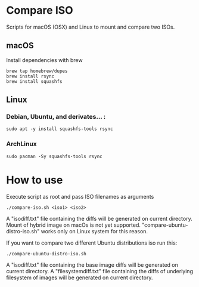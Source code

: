 # Compare ISO

Scripts for macOS (OSX) and Linux to mount and compare two ISOs.

## macOS

Install dependencies with brew

	brew tap homebrew/dupes
	brew install rsync
    brew install squashfs

## Linux

### Debian, Ubuntu, and derivates... :

    sudo apt -y install squashfs-tools rsync

### ArchLinux

	sudo pacman -Sy squashfs-tools rsync

# How to use

Execute script as root and pass ISO filenames as arguments

    ./compare-iso.sh <iso1> <iso2>

A "isodiff.txt" file containing the diffs will be generated on current directory.
Mount of hybrid image on macOs is not yet supported.
"compare-ubuntu-distro-iso.sh" works only on Linux system for this reason.

If you want to compare two different Ubuntu distributions iso run this:

    ./compare-ubuntu-distro-iso.sh


A "isodiff.txt" file containing the base image diffs will be generated on current directory.
A "filesystemdiff.txt" file containing the diffs of underlying filesystem of images will be generated on current directory.
